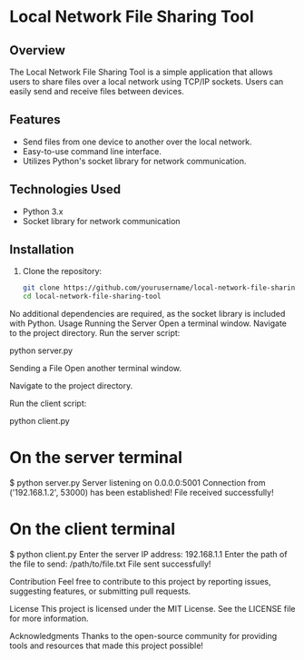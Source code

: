 # Local Network File Sharing Tool

## Overview

The Local Network File Sharing Tool is a simple application that allows users to share files over a local network using TCP/IP sockets. Users can easily send and receive files between devices.

## Features

- Send files from one device to another over the local network.
- Easy-to-use command line interface.
- Utilizes Python's socket library for network communication.

## Technologies Used

- Python 3.x
- Socket library for network communication

## Installation

1. Clone the repository:
   ```bash
   git clone https://github.com/yourusername/local-network-file-sharing-tool.git
   cd local-network-file-sharing-tool
No additional dependencies are required, as the socket library is included with Python.
Usage
Running the Server
Open a terminal window.
Navigate to the project directory.
Run the server script:

python server.py


Sending a File
Open another terminal window.

Navigate to the project directory.

Run the client script:

python client.py


# On the server terminal
$ python server.py
Server listening on 0.0.0.0:5001
Connection from ('192.168.1.2', 53000) has been established!
File received successfully!

# On the client terminal
$ python client.py
Enter the server IP address: 192.168.1.1
Enter the path of the file to send: /path/to/file.txt
File sent successfully!


Contribution
Feel free to contribute to this project by reporting issues, suggesting features, or submitting pull requests.

License
This project is licensed under the MIT License. See the LICENSE file for more information.

Acknowledgments
Thanks to the open-source community for providing tools and resources that made this project possible!

